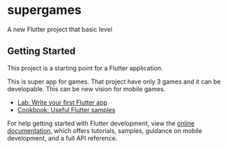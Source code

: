 # supergames

A new Flutter project that basic level

## Getting Started

This project is a starting point for a Flutter application.

This is super app for games. That project have only 3 games and it can be developable. This can be new vision for mobile games.

- [Lab: Write your first Flutter app](https://docs.flutter.dev/get-started/codelab)
- [Cookbook: Useful Flutter samples](https://docs.flutter.dev/cookbook)

For help getting started with Flutter development, view the
[online documentation](https://docs.flutter.dev/), which offers tutorials,
samples, guidance on mobile development, and a full API reference.
